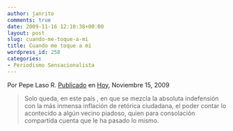 ```yaml
---
author: janrito
comments: true
date: 2009-11-16 12:10:38+00:00
layout: post
slug: cuando-me-toque-a-mi
title: Cuando me toque a mí
wordpress_id: 258
categories:
- Periodismo Sensacionalista
---
```


Por Pepe Laso R.
[Publicado](http://www.hoy.com.ec/noticias-ecuador/cuando-me-toque-a-mi-377905.html) en [Hoy](http://www.hoy.com.ec), Noviembre 15, 2009


<blockquote>Solo queda, en este país , en que se mezcla la absoluta indefensión con la más inmensa inflación de retórica ciudadana, el poder contar lo acontecido a algún vecino piadoso, quien para consolación compartida cuenta que le ha pasado lo mismo.</blockquote>
